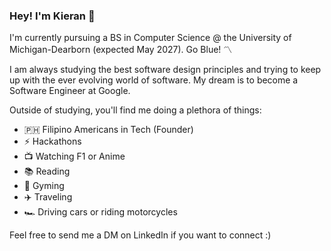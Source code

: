 ### Hey! I'm Kieran 👋

I'm currently pursuing a BS in Computer Science @ the University of Michigan-Dearborn (expected May 2027). Go Blue! 〽️

I am always studying the best software design principles and trying to keep up with the ever evolving world of software. My dream is to become a Software Engineer at Google.

Outside of studying, you'll find me doing a plethora of things:
- 🇵🇭 Filipino Americans in Tech (Founder)
- ⚡ Hackathons
- 📺 Watching F1 or Anime
- 📚 Reading
- 💪 Gyming
- ✈️ Traveling
- 🏎️ Driving cars or riding motorcycles

Feel free to send me a DM on LinkedIn if you want to connect :)

<!--
**kllarena07/kllarena07** is a ✨ _special_ ✨ repository because its `README.md` (this file) appears on your GitHub profile.

Here are some ideas to get you started:

- 🔭 I’m currently working on ...
- 🌱 I’m currently learning ...
- 👯 I’m looking to collaborate on ...
- 🤔 I’m looking for help with ...
- 💬 Ask me about ...
- 📫 How to reach me: ...
- 😄 Pronouns: ...
- ⚡ Fun fact: ...
-->
